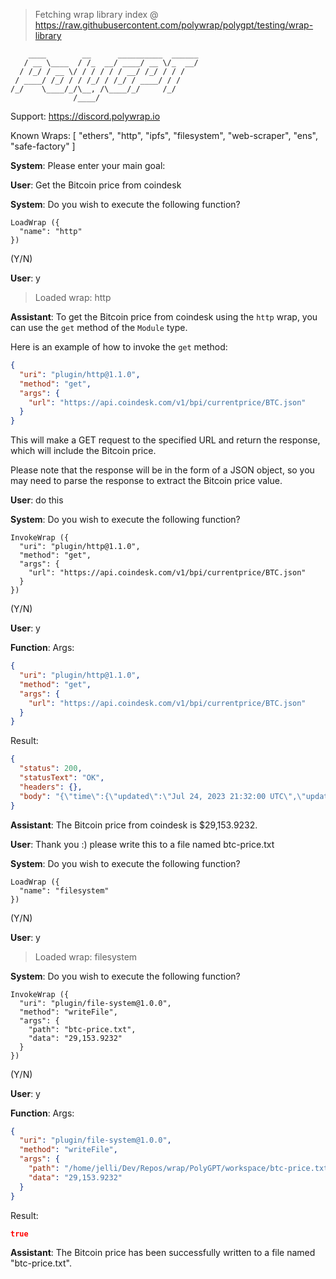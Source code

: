 > Fetching wrap library index @ https://raw.githubusercontent.com/polywrap/polygpt/testing/wrap-library

```
    ____        __      __________  ______
   / __ \____  / /_  __/ ____/ __ \/_  __/
  / /_/ / __ \/ / / / / / __/ /_/ / / /   
 / ____/ /_/ / / /_/ / /_/ / ____/ / /    
/_/    \____/_/\__, /\____/_/     /_/     
              /____/                      
```

Support: https://discord.polywrap.io

Known Wraps:
[
  "ethers",
  "http",
  "ipfs",
  "filesystem",
  "web-scraper",
  "ens",
  "safe-factory"
]

**System**: Please enter your main goal: 

**User**: Get the Bitcoin price from coindesk

**System**: Do you wish to execute the following function?

```
LoadWrap ({
  "name": "http"
})
```

(Y/N)

**User**: y

> Loaded wrap: http


**Assistant**: To get the Bitcoin price from coindesk using the `http` wrap, you can use the `get` method of the `Module` type.

Here is an example of how to invoke the `get` method:

```json
{
  "uri": "plugin/http@1.1.0",
  "method": "get",
  "args": {
    "url": "https://api.coindesk.com/v1/bpi/currentprice/BTC.json"
  }
}
```

This will make a GET request to the specified URL and return the response, which will include the Bitcoin price.

Please note that the response will be in the form of a JSON object, so you may need to parse the response to extract the Bitcoin price value.

**User**: do this

**System**: Do you wish to execute the following function?

```
InvokeWrap ({
  "uri": "plugin/http@1.1.0",
  "method": "get",
  "args": {
    "url": "https://api.coindesk.com/v1/bpi/currentprice/BTC.json"
  }
})
```

(Y/N)

**User**: y

**Function**: Args:
```json
{
  "uri": "plugin/http@1.1.0",
  "method": "get",
  "args": {
    "url": "https://api.coindesk.com/v1/bpi/currentprice/BTC.json"
  }
}
```
Result:
```json
{
  "status": 200,
  "statusText": "OK",
  "headers": {},
  "body": "{\"time\":{\"updated\":\"Jul 24, 2023 21:32:00 UTC\",\"updatedISO\":\"2023-07-24T21:32:00+00:00\",\"updateduk\":\"Jul 24, 2023 at 22:32 BST\"},\"disclaimer\":\"This data was produced from the CoinDesk Bitcoin Price Index (USD). Non-USD currency data converted using hourly conversion rate from openexchangerates.org\",\"bpi\":{\"USD\":{\"code\":\"USD\",\"rate\":\"29,153.9232\",\"description\":\"United States Dollar\",\"rate_float\":29153.9232},\"BTC\":{\"code\":\"BTC\",\"rate\":\"1.0000\",\"description\":\"Bitcoin\",\"rate_float\":1}}}"
}
```

**Assistant**: The Bitcoin price from coindesk is $29,153.9232.

**User**: Thank you :) please write this to a file named btc-price.txt

**System**: Do you wish to execute the following function?

```
LoadWrap ({
  "name": "filesystem"
})
```

(Y/N)

**User**: y

> Loaded wrap: filesystem


**System**: Do you wish to execute the following function?

```
InvokeWrap ({
  "uri": "plugin/file-system@1.0.0",
  "method": "writeFile",
  "args": {
    "path": "btc-price.txt",
    "data": "29,153.9232"
  }
})
```

(Y/N)

**User**: y

**Function**: Args:
```json
{
  "uri": "plugin/file-system@1.0.0",
  "method": "writeFile",
  "args": {
    "path": "/home/jelli/Dev/Repos/wrap/PolyGPT/workspace/btc-price.txt",
    "data": "29,153.9232"
  }
}
```
Result:
```json
true
```

**Assistant**: The Bitcoin price has been successfully written to a file named "btc-price.txt".
